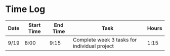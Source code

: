 # Time Log
| Date | Start Time | End Time | Task | Hours |
|------|------------|----------|------|-------|
| 9/19 | 8:00 |  9:15  | Complete week 3 tasks for individual project | 1:15 |
